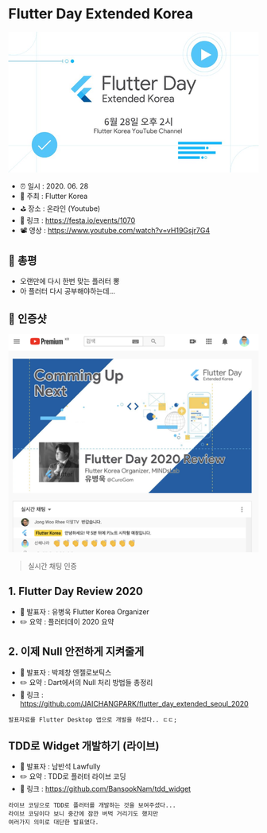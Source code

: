 # Flutter Day Extended Korea

![Flutter Day Extended Korea](image.png)

- ⏰ 일시 : 2020. 06. 28
- 💁 주최 : Flutter Korea
- ⛳ 장소 : 온라인 (Youtube)
- 🔗 링크 : https://festa.io/events/1070
- 📽️ 영상 : https://www.youtube.com/watch?v=vH19Gsjr7G4

## 👏 총평

- 오랜만에 다시 한번 맞는 플러터 뽕
- 아 플러터 다시 공부해야하는데...

## 📸 인증샷

![인증샷](self.png)
> 실시간 채팅 인증


## 1. Flutter Day Review 2020

- 🎤 발표자 : 유병욱 Flutter Korea Organizer
- ✏️ 요약 : 플러터데이 2020 요약


## 2. 이제 Null 안전하게 지켜줄게

- 🎤 발표자 : 박제창 엔젤로보틱스
- ✏️ 요약 : Dart에서의 Null 처리 방법들 총정리
- 🔗 링크 : https://github.com/JAICHANGPARK/flutter_day_extended_seoul_2020

```
발표자료를 Flutter Desktop 앱으로 개발을 하셨다.. ㄷㄷ;
```


## TDD로 Widget 개발하기 (라이브)

- 🎤 발표자 : 남반석 Lawfully
- ✏️ 요약 : TDD로 플러터 라이브 코딩
- 🔗 링크 : https://github.com/BansookNam/tdd_widget

```
라이브 코딩으로 TDD로 플러터를 개발하는 것을 보여주셨다... 
라이브 코딩이다 보니 중간에 잠깐 버벅 거리기도 했지만
여러가지 의미로 대단한 발표였다.
```